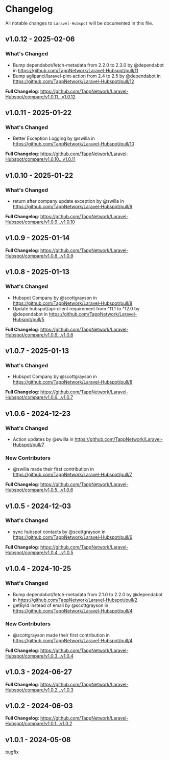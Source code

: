 # Changelog

All notable changes to `Laravel-Hubspot` will be documented in this file.

## v1.0.12 - 2025-02-06

### What's Changed

* Bump dependabot/fetch-metadata from 2.2.0 to 2.3.0 by @dependabot in https://github.com/TappNetwork/Laravel-Hubspot/pull/11
* Bump aglipanci/laravel-pint-action from 2.4 to 2.5 by @dependabot in https://github.com/TappNetwork/Laravel-Hubspot/pull/12

**Full Changelog**: https://github.com/TappNetwork/Laravel-Hubspot/compare/v1.0.11...v1.0.12

## v1.0.11 - 2025-01-22

### What's Changed

* Better Exception Logging by @swilla in https://github.com/TappNetwork/Laravel-Hubspot/pull/10

**Full Changelog**: https://github.com/TappNetwork/Laravel-Hubspot/compare/v1.0.10...v1.0.11

## v1.0.10 - 2025-01-22

### What's Changed

* return after company update exception by @swilla in https://github.com/TappNetwork/Laravel-Hubspot/pull/9

**Full Changelog**: https://github.com/TappNetwork/Laravel-Hubspot/compare/v1.0.9...v1.0.10

## v1.0.9 - 2025-01-14

**Full Changelog**: https://github.com/TappNetwork/Laravel-Hubspot/compare/v1.0.8...v1.0.9

## v1.0.8 - 2025-01-13

### What's Changed

* Hubspot Company by @scottgrayson in https://github.com/TappNetwork/Laravel-Hubspot/pull/8
* Update hubspot/api-client requirement from ^11.1 to ^12.0 by @dependabot in https://github.com/TappNetwork/Laravel-Hubspot/pull/5

**Full Changelog**: https://github.com/TappNetwork/Laravel-Hubspot/compare/v1.0.6...v1.0.8

## v1.0.7 - 2025-01-13

### What's Changed

* Hubspot Company by @scottgrayson in https://github.com/TappNetwork/Laravel-Hubspot/pull/8

**Full Changelog**: https://github.com/TappNetwork/Laravel-Hubspot/compare/v1.0.6...v1.0.7

## v1.0.6 - 2024-12-23

### What's Changed

* Action updates by @swilla in https://github.com/TappNetwork/Laravel-Hubspot/pull/7

### New Contributors

* @swilla made their first contribution in https://github.com/TappNetwork/Laravel-Hubspot/pull/7

**Full Changelog**: https://github.com/TappNetwork/Laravel-Hubspot/compare/v1.0.5...v1.0.6

## v1.0.5 - 2024-12-03

### What's Changed

* sync hubspot contacts by @scottgrayson in https://github.com/TappNetwork/Laravel-Hubspot/pull/6

**Full Changelog**: https://github.com/TappNetwork/Laravel-Hubspot/compare/v1.0.4...v1.0.5

## v1.0.4 - 2024-10-25

### What's Changed

* Bump dependabot/fetch-metadata from 2.1.0 to 2.2.0 by @dependabot in https://github.com/TappNetwork/Laravel-Hubspot/pull/2
* getById instead of email by @scottgrayson in https://github.com/TappNetwork/Laravel-Hubspot/pull/4

### New Contributors

* @scottgrayson made their first contribution in https://github.com/TappNetwork/Laravel-Hubspot/pull/4

**Full Changelog**: https://github.com/TappNetwork/Laravel-Hubspot/compare/v1.0.3...v1.0.4

## v1.0.3 - 2024-06-27

**Full Changelog**: https://github.com/TappNetwork/Laravel-Hubspot/compare/v1.0.2...v1.0.3

## v1.0.2 - 2024-06-03

**Full Changelog**: https://github.com/TappNetwork/Laravel-Hubspot/compare/v1.0.1...v1.0.2

## v1.0.1 - 2024-05-08

bugfix
